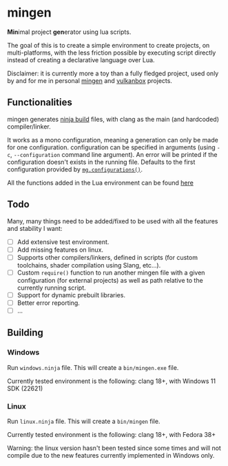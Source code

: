 # mingen
**Min**imal project **gen**erator using lua scripts.

The goal of this is to create a simple environment to create projects, on multi-platforms, with the less friction possible by executing script directly instead of creating a declarative language over Lua.

Disclaimer: it is currently more a toy than a fully fledged project, used only by and for me in personal [mingen](https://github.com/BluTree/mincore) and [vulkanbox](https://github.com/BluTree/vulkanbox) projects.

## Functionalities

mingen generates [ninja build](https://ninja-build.org/) files, with clang as the main (and hardcoded) compiler/linker.

It works as a mono configuration, meaning a generation can only be made for one configuration. configuration can be specified in arguments (using `-c`, `--configuration` command line argument). An error will be printed if the configuration doesn't exists in the running file. Defaults to the first configuration provided by [`mg.configurations()`](/doc/api.md#mgconfigurations).

All the functions added in the Lua environment can be found [here](/doc//api.md)

## Todo
Many, many things need to be added/fixed to be used with all the features and stability I want:

- [ ] Add extensive test environment.
- [ ] Add missing features on linux.
- [ ] Supports other compilers/linkers, defined in scripts (for custom toolchains, shader compilation using Slang, etc...).
- [ ] Custom `require()` function to run another mingen file with a given configuration (for external projects) as well as path relative to the currently running script.
- [ ] Support for dynamic prebuilt libraries.
- [ ] Better error reporting.
- [ ] ...

## Building

### Windows
Run `windows.ninja` file. This will create a `bin/mingen.exe` file.

Currently tested environment is the following: clang 18+, with Windows 11 SDK (22621)

### Linux
Run `linux.ninja` file. This will create a `bin/mingen` file.

Currently tested environment is the following: clang 18+, with Fedora 38+

Warning: the linux version hasn't been tested since some times and will not compile due to the new features currently implemented in Windows only.
